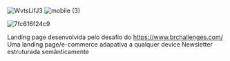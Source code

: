 ![WvtsLifJ3](https://github.com/PaivaProgDev/Paqueta-store/assets/130389890/3d0fdeca-cd86-49e5-9b04-3d70f9cc2085) ![mobile (3)](https://github.com/PaivaProgDev/Paqueta-store/assets/130389890/6fea9b1c-f947-413c-8809-1b5dc9642d56)

![7fc616f24c9](https://github.com/PaivaProgDev/Paqueta-store/assets/130389890/db31c110-c849-46ff-82e2-41d2418edff0)

Landing page desenvolvida pelo desafio do https://www.brchallenges.com/
Uma landing page/e-commerce adapativa a qualquer device
Newsletter estruturada semânticamente


